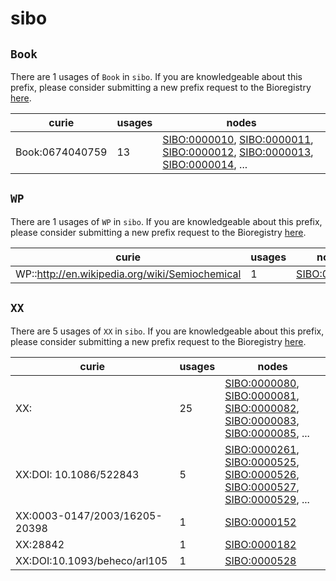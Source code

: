 # sibo

## `Book`

There are 1 usages of `Book` in `sibo`.
If you are knowledgeable about this prefix, please consider submitting a new prefix
request to the Bioregistry [here](https://github.com/biopragmatics/bioregistry/issues/new?assignees=cthoyt&labels=New%2CPrefix&template=new-prefix.yml&title=%5BResource%5D%3A%20Book).

| curie           |   usages | nodes                                                                                                                                                                                                                                                                                                                |
|-----------------|----------|----------------------------------------------------------------------------------------------------------------------------------------------------------------------------------------------------------------------------------------------------------------------------------------------------------------------|
| Book:0674040759 |       13 | [SIBO:0000010](http://purl.obolibrary.org/obo/SIBO_0000010), [SIBO:0000011](http://purl.obolibrary.org/obo/SIBO_0000011), [SIBO:0000012](http://purl.obolibrary.org/obo/SIBO_0000012), [SIBO:0000013](http://purl.obolibrary.org/obo/SIBO_0000013), [SIBO:0000014](http://purl.obolibrary.org/obo/SIBO_0000014), ... |

## `WP`

There are 1 usages of `WP` in `sibo`.
If you are knowledgeable about this prefix, please consider submitting a new prefix
request to the Bioregistry [here](https://github.com/biopragmatics/bioregistry/issues/new?assignees=cthoyt&labels=New%2CPrefix&template=new-prefix.yml&title=%5BResource%5D%3A%20WP).

| curie                                          |   usages | nodes                                                       |
|------------------------------------------------|----------|-------------------------------------------------------------|
| WP::http://en.wikipedia.org/wiki/Semiochemical |        1 | [SIBO:0000143](http://purl.obolibrary.org/obo/SIBO_0000143) |

## `XX`

There are 5 usages of `XX` in `sibo`.
If you are knowledgeable about this prefix, please consider submitting a new prefix
request to the Bioregistry [here](https://github.com/biopragmatics/bioregistry/issues/new?assignees=cthoyt&labels=New%2CPrefix&template=new-prefix.yml&title=%5BResource%5D%3A%20XX).

| curie                         |   usages | nodes                                                                                                                                                                                                                                                                                                                |
|-------------------------------|----------|----------------------------------------------------------------------------------------------------------------------------------------------------------------------------------------------------------------------------------------------------------------------------------------------------------------------|
| XX:<new dbxref>               |       25 | [SIBO:0000080](http://purl.obolibrary.org/obo/SIBO_0000080), [SIBO:0000081](http://purl.obolibrary.org/obo/SIBO_0000081), [SIBO:0000082](http://purl.obolibrary.org/obo/SIBO_0000082), [SIBO:0000083](http://purl.obolibrary.org/obo/SIBO_0000083), [SIBO:0000085](http://purl.obolibrary.org/obo/SIBO_0000085), ... |
| XX:DOI: 10.1086/522843        |        5 | [SIBO:0000261](http://purl.obolibrary.org/obo/SIBO_0000261), [SIBO:0000525](http://purl.obolibrary.org/obo/SIBO_0000525), [SIBO:0000526](http://purl.obolibrary.org/obo/SIBO_0000526), [SIBO:0000527](http://purl.obolibrary.org/obo/SIBO_0000527), [SIBO:0000529](http://purl.obolibrary.org/obo/SIBO_0000529), ... |
| XX:0003-0147/2003/16205-20398 |        1 | [SIBO:0000152](http://purl.obolibrary.org/obo/SIBO_0000152)                                                                                                                                                                                                                                                          |
| XX:28842                      |        1 | [SIBO:0000182](http://purl.obolibrary.org/obo/SIBO_0000182)                                                                                                                                                                                                                                                          |
| XX:DOI:10.1093/beheco/arl105  |        1 | [SIBO:0000528](http://purl.obolibrary.org/obo/SIBO_0000528)                                                                                                                                                                                                                                                          |

